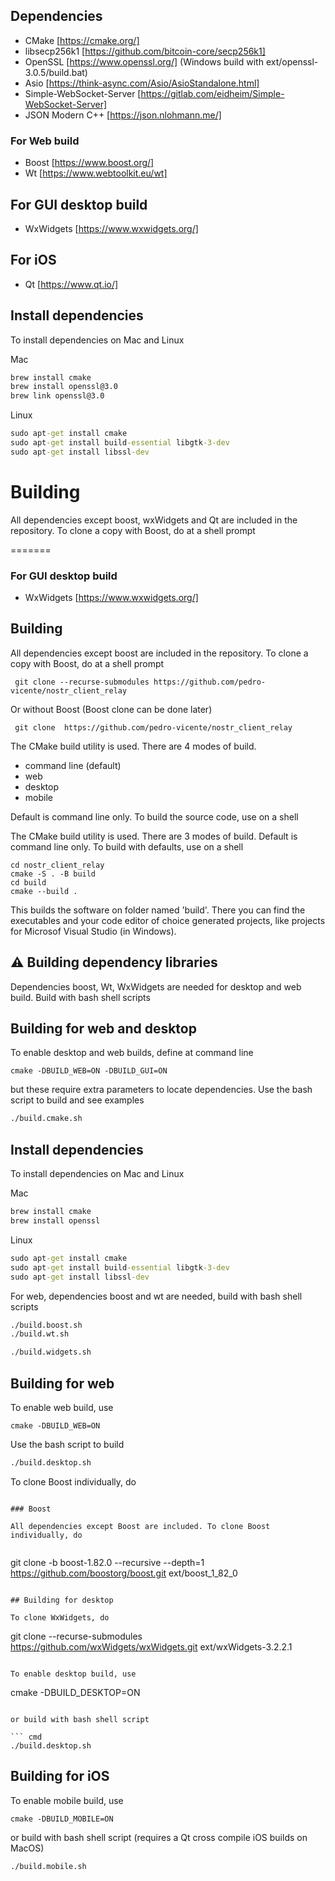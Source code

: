 ## Dependencies

- CMake [https://cmake.org/]
- libsecp256k1 [https://github.com/bitcoin-core/secp256k1]
- OpenSSL [https://www.openssl.org/] (Windows build with ext/openssl-3.0.5/build.bat)
- Asio [https://think-async.com/Asio/AsioStandalone.html] 
- Simple-WebSocket-Server [https://gitlab.com/eidheim/Simple-WebSocket-Server] 
- JSON Modern C++ [https://json.nlohmann.me/] 

### For Web build

- Boost [https://www.boost.org/]
- Wt [https://www.webtoolkit.eu/wt]

## For GUI desktop build

- WxWidgets [https://www.wxwidgets.org/]

## For iOS

- Qt [https://www.qt.io/]

## Install dependencies

To install dependencies on Mac and Linux

Mac

``` cmd 
brew install cmake
brew install openssl@3.0
brew link openssl@3.0
```

Linux

``` cmd 
sudo apt-get install cmake
sudo apt-get install build-essential libgtk-3-dev 
sudo apt-get install libssl-dev 
```

# Building

All dependencies except boost, wxWidgets and Qt are included in the repository. To clone a copy with Boost, do at a shell prompt

=======

### For GUI desktop build

- WxWidgets [https://www.wxwidgets.org/]

## Building

All dependencies except boost are included in the repository. To clone a copy with Boost, do at a shell prompt

```
 git clone --recurse-submodules https://github.com/pedro-vicente/nostr_client_relay
```

Or without Boost (Boost clone can be done later)

```
 git clone  https://github.com/pedro-vicente/nostr_client_relay
```

The CMake build utility is used. There are 4 modes of build.

- command line (default)
- web 
- desktop 
- mobile 

Default is command line only. To build the source code, use on a shell

The CMake build utility is used. There are 3 modes of build. Default is command line only. To build with defaults, use
on a shell

```
cd nostr_client_relay
cmake -S . -B build
cd build
cmake --build . 

```

This builds the software on folder named 'build'. There you can find the executables and your code editor of choice
generated projects, like projects for Microsof Visual Studio (in Windows).

## :warning: Building dependency libraries

Dependencies boost, Wt, WxWidgets are needed for desktop and web build. Build with bash shell scripts

## Building for web and desktop

To enable desktop and web builds, define at command line 

```
cmake -DBUILD_WEB=ON -DBUILD_GUI=ON

```

but these require extra parameters to locate dependencies. Use the bash script to build and see examples 

``` cmd
./build.cmake.sh
```

## Install dependencies

To install dependencies on Mac and Linux

Mac

``` cmd 
brew install cmake
brew install openssl
```

Linux

``` cmd 
sudo apt-get install cmake
sudo apt-get install build-essential libgtk-3-dev 
sudo apt-get install libssl-dev 
```

For web, dependencies boost and wt are needed, build with bash shell scripts


``` cmd
./build.boost.sh
./build.wt.sh

./build.widgets.sh
```

## Building for web 

To enable web build, use 

```
cmake -DBUILD_WEB=ON

```

Use the bash script to build 

``` cmd
./build.desktop.sh 
```

To clone Boost individually, do

```

### Boost

All dependencies except Boost are included. To clone Boost individually, do


```
git clone -b boost-1.82.0 --recursive --depth=1 https://github.com/boostorg/boost.git ext/boost_1_82_0
```

## Building for desktop

To clone WxWidgets, do

```
git clone --recurse-submodules https://github.com/wxWidgets/wxWidgets.git ext/wxWidgets-3.2.2.1
```

To enable desktop build, use 

```
cmake -DBUILD_DESKTOP=ON

```

or build with bash shell script

``` cmd
./build.desktop.sh 
```

## Building for iOS

To enable mobile build, use 

```
cmake -DBUILD_MOBILE=ON

```

or build with bash shell script (requires a Qt cross compile iOS builds on MacOS) 

``` cmd
./build.mobile.sh
```

